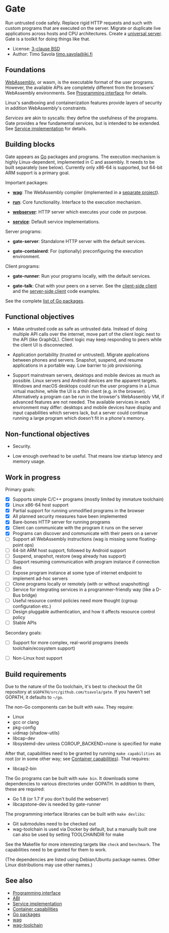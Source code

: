# Gate

Run untrusted code safely.  Replace rigid HTTP requests and such with custom
programs that are executed on the server.  Migrate or duplicate live
applications across hosts and CPU architectures.
Create a [universal server](https://joearms.github.io/2013/11/21/My-favorite-erlang-program.html).
Gate is a toolkit for doing things like that.

- License: [3-clause BSD](LICENSE)
- Author: Timo Savola <timo.savola@iki.fi>


## Foundations

[WebAssembly](http://webassembly.org), or wasm, is the executable format of the
user programs.  However, the available APIs are completely different from the
browsers' WebAssembly environments.
See [Programming interface](Programming.md) for details.

Linux's sandboxing and containerization features provide layers of security in
addition WebAssembly's constraints.

*Services* are akin to syscalls: they define the usefulness of the programs.
Gate provides a few fundamental services, but is intended to be extended.
See [Service implementation](Service.md) for details.


## Building blocks

Gate appears as [Go](https://golang.org) packages and programs.  The execution
mechanism is highly Linux-dependent, implemented in C and assembly.  It needs
to be built separately (see below).  Currently only x86-64 is supported, but
64-bit ARM support is a primary goal.

Important packages:

  - [**wag**](https://godoc.org/github.com/tsavola/wag):
    The WebAssembly compiler
    (implemented in a [separate project](https://github.com/tsavola/wag)).

  - [**run**](https://godoc.org/github.com/tsavola/gate/run):
    Core functionality. Interface to the execution mechanism.

  - [**webserver**](https://godoc.org/github.com/tsavola/gate/webserver):
    HTTP server which executes your code on purpose.

  - [**service**](https://godoc.org/github.com/tsavola/gate/service):
    Default service implementations.

Server programs:

  - **gate-server**:
    Standalone HTTP server with the default services.

  - **gate-containerd**:
    For (optionally) preconfiguring the execution environment.

Client programs:

  - **gate-runner**:
    Run your programs locally, with the default services.

  - **gate-talk**:
    Chat with your peers on a server.
    See the [client-side client](examples/gate-talk/talk.go)
    and the [server-side client](examples/gate-talk/payload/talk.c) code examples.

See the complete [list of Go packages](https://godoc.org/github.com/tsavola/gate).


## Functional objectives

- Make untrusted code as safe as untrusted data.  Instead of doing multiple API
  calls over the internet, move part of the client logic next to the API (like
  GraphQL).  Client logic may keep responding to peers while the client UI is
  disconnected.

- Application portability (trusted or untrusted).  Migrate applications between
  phones and servers.  Snapshot, suspend, and resume applications in a portable
  way.  Low barrier to job provisioning.

- Support mainstream servers, desktops and mobile devices as much as possible.
  Linux servers and Android devices are the apparent targets.  Windows and
  macOS desktops could run the user programs in a Linux virtual machine, while
  the UI is a thin client (e.g. in the browser).  Alternatively a program can
  be run in the browser's WebAssembly VM, if advanced features are not needed.
  The available services in each environment may differ: desktops and mobile
  devices have display and input capabilities which servers lack, but a server
  could continue running a large program which doesn't fit in a phone's memory.


## Non-functional objectives

- Security.

- Low enough overhead to be useful.  That means low startup latency and memory
  usage.


## Work in progress

Primary goals:

  - [x] Supports simple C/C++ programs (mostly limited by immature toolchain)
  - [x] Linux x86-64 host support
  - [x] Partial support for running unmodified programs in the browser
  - [x] All planned security measures have been implemented
  - [x] Bare-bones HTTP server for running programs
  - [x] Client can communicate with the program it runs on the server
  - [x] Programs can discover and communicate with their peers on a server
  - [ ] Support all WebAssembly instructions (wag is missing some floating-point ops)
  - [ ] 64-bit ARM host support, followed by Android support
  - [ ] Suspend, snapshot, restore (wag already has support)
  - [ ] Support resuming communication with program instance if connection dies
  - [ ] Expose program instance at some type of internet endpoint to implement ad-hoc servers
  - [ ] Clone programs locally or remotely (with or without snapshotting)
  - [ ] Service for integrating services in a programmer-friendly way (like a D-Bus bridge)
  - [ ] Useful resource control policies need more thought (cgroup configuration etc.)
  - [ ] Design pluggable authentication, and how it affects resource control policy
  - [ ] Stable APIs

Secondary goals:

  - [ ] Support for more complex, real-world programs (needs toolchain/ecosystem support)
  - [ ] Non-Linux host support


## Build requirements

Due to the nature of the Go toolchain, it's best to checkout the Git repository
at `$GOPATH/src/github.com/tsavola/gate`.  If you haven't set GOPATH, it
defaults to `~/go`.

The non-Go components can be built with `make`.  They require:

  - Linux
  - gcc or clang
  - pkg-config
  - uidmap (shadow-utils)
  - libcap-dev
  - libsystemd-dev unless CGROUP_BACKEND=none is specified for make

After that, capabilities need to be granted by running `make capabilities` as
root (or in some other way; see [Container
capabilities](run/container/Capabilities.md)).  That requires:

  - libcap2-bin

The Go programs can be built with `make bin`.  It downloads some dependencies
to various directories under GOPATH.  In addition to them, these are required:

  - Go 1.8 (or 1.7 if you don't build the webserver)
  - libcapstone-dev is needed by gate-runner

The programming interface libraries can be built with `make devlibs`:

  - Git submodules need to be checked out
  - wag-toolchain is used via Docker by default, but a manually built one can
    also be used by setting TOOLCHAINDIR for make

See the Makefile for more interesting targets like `check` and `benchmark`.
The capabilities need to be granted for them to work.

(The dependencies are listed using Debian/Ubuntu package names.  Other Linux
distributions may use other names.)


## See also

- [Programming interface](Programming.md)
- [ABI](ABI.md)
- [Service implementation](Service.md)
- [Container capabilities](run/container/Capabilities.md)
- [Go packages](https://godoc.org/github.com/tsavola/gate)
- [wag](https://github.com/tsavola/wag)
- [wag-toolchain](https://github.com/tsavola/wag-toolchain)

